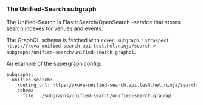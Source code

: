 ### The Unified-Search subgraph

The Unified-Search is ElasticSearch/OpenSearch -service that stores search indexes for venues and events.

The GraphQL schema is fetched with `rover subgraph introspect https://kuva-unified-search.api.test.hel.ninja/search > subgraphs/unified-search/unified-search.graphql`.

An example of the supergraph config:

```
subgraphs:
  unified-search:
    routing_url: https://kuva-unified-search.api.test.hel.ninja/search
    schema:
      file: ./subgraphs/unified-search/unified-search.graphql
```
